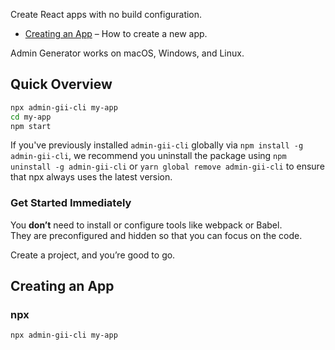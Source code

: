 Create React apps with no build configuration.

- [Creating an App](#creating-an-app) – How to create a new app.

Admin Generator works on macOS, Windows, and Linux.<br>

## Quick Overview

```sh
npx admin-gii-cli my-app
cd my-app
npm start
```

If you've previously installed `admin-gii-cli` globally via `npm install -g admin-gii-cli`, we recommend you uninstall the package using `npm uninstall -g admin-gii-cli` or `yarn global remove admin-gii-cli` to ensure that npx always uses the latest version.

### Get Started Immediately

You **don’t** need to install or configure tools like webpack or Babel.<br>
They are preconfigured and hidden so that you can focus on the code.

Create a project, and you’re good to go.

## Creating an App

### npx

```sh
npx admin-gii-cli my-app
```